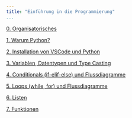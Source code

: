 ```yaml
---
title: "Einführung in die Programmierung"
...
```


[0. Organisatorisches](0-organisatorisches/)

[1. Warum Python?](1-warum-python/)

[2. Installation von VSCode und Python](2-installation/)

[3. Variablen, Datentypen und Type Casting](3-variablen/)

[4. Conditionals (if-elif-else) und Flussdiagramme](4-conditionals/)

[5. Loops (while, for) und Flussdiagramme](5-loops/)

[6. Listen](6-listen/)

[7. Funktionen](7-funktionen/)
